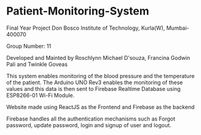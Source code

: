 # Patient-Monitoring-System

Final Year Project Don Bosco Institute of Technology, Kurla(W), Mumbai-400070

Group Number: 11

Developed and Mainted by Roschlynn Michael D'souza, Francina Godwin Pali and Twinkle Goveas

This system enables monitoring of the blood pressure and the temperature of the patient. The Arduino UNO Rev3 enables the monitoring of these values and this data is then sent to Firebase Realtime Database using ESP8266-01 Wi-Fi Module. 

Website made using ReactJS as the Frontend and Firebase as the backend

Firebase handles all the authentication mechanisms such as Forgot password, update password, login and signup of user and logout. 
